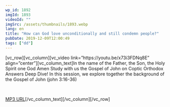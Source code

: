 ```yaml
---
wp_id: 1892
imgId: 1893
videoId: ""
imgSrc: /assets/thumbnails/1893.webp
lang: en
title: "How can God love unconditionally and still condemn people?"
pubDate: 2019-12-09T12:00:49
tags: ["dd"]
---
```


<!-- page: 6 -->

<section class="wpb-content-wrapper"><p>[vc_row][vc_column][vc_video link=&#8221;https://youtu.be/x73i3FDNq8E&#8221; align=&#8221;center&#8221;][vc_column_text]In the name of the Father, the Son, the Holy Spirit one God Amen Study with us the Gospel of John on Coptic Orthodox Answers Deep Dive! In this session, we explore together the background of the Gospel of John (john 3:16-36)</p>
<p>&nbsp;</p>
<p><a href="https://drive.google.com/file/d/1pld1tE0kLQGSG2HR8Ro6UZishawOL8LG/view?usp=sharing">MP3 URL</a>[/vc_column_text][/vc_column][/vc_row]</p>
</section>
